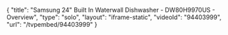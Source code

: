 {
    "title": "Samsung 24\" Built In Waterwall Dishwasher - DW80H9970US - Overview",
    "type": "solo",
    "layout": "iframe-static",
    "videoId": "94403999",
    "url": "\/tvpembed\/94403999"
}